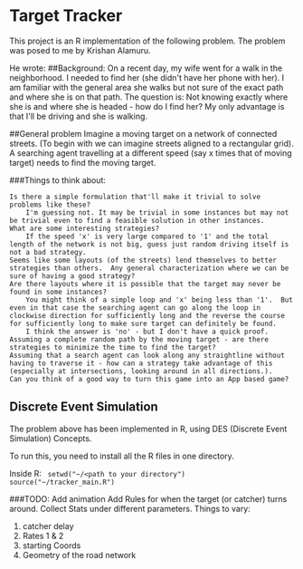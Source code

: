 Target Tracker
===============


This project is an R implementation of the following problem.
The problem was posed to me by Krishan Alamuru.

He wrote:
##Background: 
On a recent day, my wife went for a walk in the neighborhood. I needed to find her (she didn't have her phone with her). I am familiar with the general area she walks but not sure of the exact path and where she is on that path.  The question is: Not knowing exactly where she is and where she is headed - how do I find her?  My only advantage is that I'll be driving and she is walking.

##General problem
Imagine a moving target on a network of connected streets. (To begin with we can imagine streets aligned to a rectangular grid). A searching agent travelling at a different speed (say x times that of moving target) needs to find the moving target.

###Things to think about:  

    Is there a simple formulation that'll make it trivial to solve problems like these?
        I'm guessing not. It may be trivial in some instances but may not be trivial even to find a feasible solution in other instances.
    What are some interesting strategies?
        If the speed 'x' is very large compared to '1' and the total length of the network is not big, guess just random driving itself is not a bad strategy.
    Seems like some layouts (of the streets) lend themselves to better strategies than others.  Any general characterization where we can be sure of having a good strategy?
    Are there layouts where it is possible that the target may never be found in some instances?
        You might think of a simple loop and 'x' being less than '1'.  But even in that case the searching agent can go along the loop in clockwise direction for sufficiently long and the reverse the course for sufficiently long to make sure target can definitely be found.
        I think the answer is 'no' - but I don't have a quick proof.
    Assuming a complete random path by the moving target - are there strategies to minimize the time to find the target?
    Assuming that a search agent can look along any straightline without having to traverse it - how can a strategy take advantage of this (especially at intersections, looking around in all directions.).
    Can you think of a good way to turn this game into an App based game?

## Discrete Event Simulation

The problem above has been implemented in R, using DES (Discrete Event Simulation) Concepts.

To run this, you need to install all the R files in one directory.

Inside R:
<code>
setwd("~/<path to your directory")
source("~/tracker_main.R")
</code>

###TODO:
Add animation
Add Rules for when the target (or catcher) turns around.
Collect Stats under different parameters.
Things to vary:
1.   catcher delay
2.  Rates 1 & 2
3.  starting Coords
4.  Geometry of the road network
